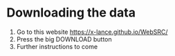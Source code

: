 # Downloading the data

1. Go to this website https://x-lance.github.io/WebSRC/
2. Press the big DOWNLOAD button
3. Further instructions to come